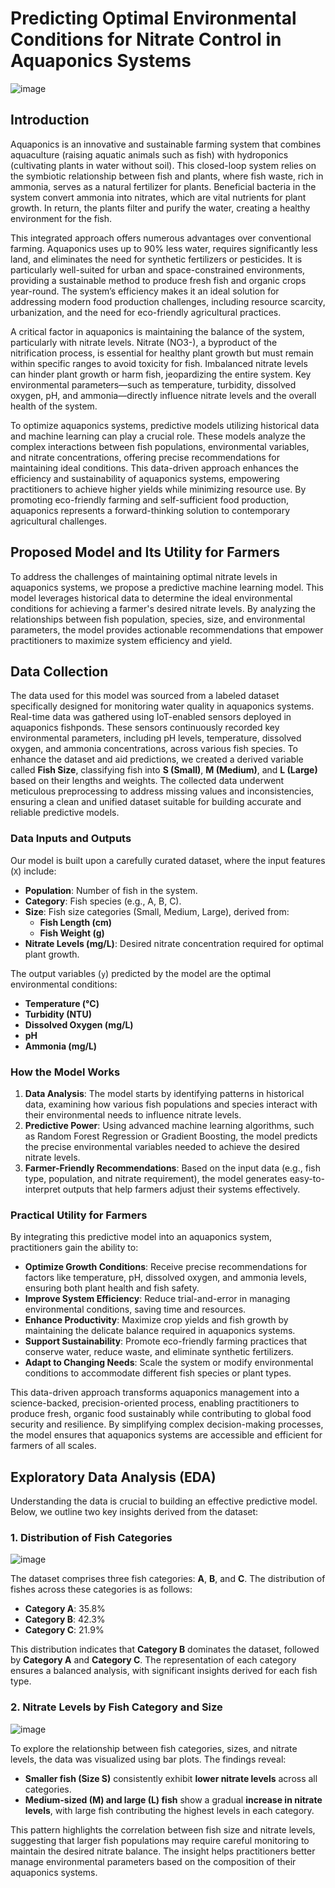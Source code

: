 # Predicting Optimal Environmental Conditions for Nitrate Control in Aquaponics Systems


![image](https://github.com/user-attachments/assets/7ac78079-7324-4216-8425-53decbbd5810)


## Introduction

Aquaponics is an innovative and sustainable farming system that combines aquaculture (raising aquatic animals such as fish) with hydroponics (cultivating plants in water without soil). This closed-loop system relies on the symbiotic relationship between fish and plants, where fish waste, rich in ammonia, serves as a natural fertilizer for plants. Beneficial bacteria in the system convert ammonia into nitrates, which are vital nutrients for plant growth. In return, the plants filter and purify the water, creating a healthy environment for the fish.

This integrated approach offers numerous advantages over conventional farming. Aquaponics uses up to 90% less water, requires significantly less land, and eliminates the need for synthetic fertilizers or pesticides. It is particularly well-suited for urban and space-constrained environments, providing a sustainable method to produce fresh fish and organic crops year-round. The system’s efficiency makes it an ideal solution for addressing modern food production challenges, including resource scarcity, urbanization, and the need for eco-friendly agricultural practices.

A critical factor in aquaponics is maintaining the balance of the system, particularly with nitrate levels. Nitrate (NO3-), a byproduct of the nitrification process, is essential for healthy plant growth but must remain within specific ranges to avoid toxicity for fish. Imbalanced nitrate levels can hinder plant growth or harm fish, jeopardizing the entire system. Key environmental parameters—such as temperature, turbidity, dissolved oxygen, pH, and ammonia—directly influence nitrate levels and the overall health of the system.

To optimize aquaponics systems, predictive models utilizing historical data and machine learning can play a crucial role. These models analyze the complex interactions between fish populations, environmental variables, and nitrate concentrations, offering precise recommendations for maintaining ideal conditions. This data-driven approach enhances the efficiency and sustainability of aquaponics systems, empowering practitioners to achieve higher yields while minimizing resource use. By promoting eco-friendly farming and self-sufficient food production, aquaponics represents a forward-thinking solution to contemporary agricultural challenges.



## Proposed Model and Its Utility for Farmers

To address the challenges of maintaining optimal nitrate levels in aquaponics systems, we propose a predictive machine learning model. This model leverages historical data to determine the ideal environmental conditions for achieving a farmer's desired nitrate levels. By analyzing the relationships between fish population, species, size, and environmental parameters, the model provides actionable recommendations that empower practitioners to maximize system efficiency and yield.

## Data Collection

The data used for this model was sourced from a labeled dataset specifically designed for monitoring water quality in aquaponics systems. Real-time data was gathered using IoT-enabled sensors deployed in aquaponics fishponds. These sensors continuously recorded key environmental parameters, including pH levels, temperature, dissolved oxygen, and ammonia concentrations, across various fish species. 
To enhance the dataset and aid predictions, we created a derived variable called **Fish Size**, classifying fish into **S (Small)**, **M (Medium)**, and **L (Large)** based on their lengths and weights. 
The collected data underwent meticulous preprocessing to address missing values and inconsistencies, ensuring a clean and unified dataset suitable for building accurate and reliable predictive models.


### Data Inputs and Outputs
Our model is built upon a carefully curated dataset, where the input features (`X`) include:
- **Population**: Number of fish in the system.
- **Category**: Fish species (e.g., A, B, C).
- **Size**: Fish size categories (Small, Medium, Large), derived from:
  - **Fish Length (cm)**
  - **Fish Weight (g)**
- **Nitrate Levels (mg/L)**: Desired nitrate concentration required for optimal plant growth.

The output variables (`y`) predicted by the model are the optimal environmental conditions:
- **Temperature (°C)**
- **Turbidity (NTU)**
- **Dissolved Oxygen (mg/L)**
- **pH**
- **Ammonia (mg/L)**

### How the Model Works
1. **Data Analysis**: The model starts by identifying patterns in historical data, examining how various fish populations and species interact with their environmental needs to influence nitrate levels.
2. **Predictive Power**: Using advanced machine learning algorithms, such as Random Forest Regression or Gradient Boosting, the model predicts the precise environmental variables needed to achieve the desired nitrate levels.
3. **Farmer-Friendly Recommendations**: Based on the input data (e.g., fish type, population, and nitrate requirement), the model generates easy-to-interpret outputs that help farmers adjust their systems effectively.

### Practical Utility for Farmers
By integrating this predictive model into an aquaponics system, practitioners gain the ability to:
- **Optimize Growth Conditions**: Receive precise recommendations for factors like temperature, pH, dissolved oxygen, and ammonia levels, ensuring both plant health and fish safety.
- **Improve System Efficiency**: Reduce trial-and-error in managing environmental conditions, saving time and resources.
- **Enhance Productivity**: Maximize crop yields and fish growth by maintaining the delicate balance required in aquaponics systems.
- **Support Sustainability**: Promote eco-friendly farming practices that conserve water, reduce waste, and eliminate synthetic fertilizers.
- **Adapt to Changing Needs**: Scale the system or modify environmental conditions to accommodate different fish species or plant types.

This data-driven approach transforms aquaponics management into a science-backed, precision-oriented process, enabling practitioners to produce fresh, organic food sustainably while contributing to global food security and resilience. By simplifying complex decision-making processes, the model ensures that aquaponics systems are accessible and efficient for farmers of all scales.

## Exploratory Data Analysis (EDA)

Understanding the data is crucial to building an effective predictive model. Below, we outline two key insights derived from the dataset:

### 1. Distribution of Fish Categories

![image](https://github.com/user-attachments/assets/94314e30-1b8b-48ed-aa1e-86c2dc773d22)

The dataset comprises three fish categories: **A**, **B**, and **C**. The distribution of fishes across these categories is as follows:
- **Category A**: 35.8%
- **Category B**: 42.3%
- **Category C**: 21.9%

This distribution indicates that **Category B** dominates the dataset, followed by **Category A** and **Category C**. The representation of each category ensures a balanced analysis, with significant insights derived for each fish type.

### 2. Nitrate Levels by Fish Category and Size

![image](https://github.com/user-attachments/assets/e15d507a-9ff0-418c-ae57-369658f0a281)

To explore the relationship between fish categories, sizes, and nitrate levels, the data was visualized using bar plots. The findings reveal:
- **Smaller fish (Size S)** consistently exhibit **lower nitrate levels** across all categories.
- **Medium-sized (M) and large (L) fish** show a gradual **increase in nitrate levels**, with large fish contributing the highest levels in each category.

This pattern highlights the correlation between fish size and nitrate levels, suggesting that larger fish populations may require careful monitoring to maintain the desired nitrate balance. The insight helps practitioners better manage environmental parameters based on the composition of their aquaponics systems.





